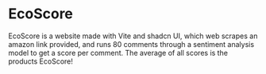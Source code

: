 # EcoScore

EcoScore is a website made with Vite and shadcn UI, which web scrapes an amazon link provided, and runs 80 comments through a sentiment analysis model to get a score per comment. 
The average of all scores is the products EcoScore!

